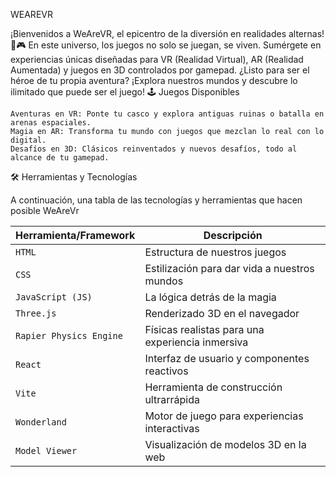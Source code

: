 WEAREVR



¡Bienvenidos a WeAreVR, el epicentro de la diversión en realidades alternas! 🚀🎮 En este universo, los juegos no solo se juegan, se viven. Sumérgete en experiencias únicas diseñadas para VR (Realidad Virtual), AR (Realidad Aumentada) y juegos en 3D controlados por gamepad. ¿Listo para ser el héroe de tu propia aventura? ¡Explora nuestros mundos y descubre lo ilimitado que puede ser el juego!
🕹 Juegos Disponibles

    Aventuras en VR: Ponte tu casco y explora antiguas ruinas o batalla en arenas espaciales.
    Magia en AR: Transforma tu mundo con juegos que mezclan lo real con lo digital.
    Desafíos en 3D: Clásicos reinventados y nuevos desafíos, todo al alcance de tu gamepad.

🛠 Herramientas y Tecnologías

A continuación, una tabla de las tecnologías y herramientas que hacen posible
 WeAreVr

| Herramienta/Framework   | Descripción                                       |
|-------------------------|---------------------------------------------------|
| `HTML`                  | Estructura de nuestros juegos                     |
| `CSS`                   | Estilización para dar vida a nuestros mundos      |
| `JavaScript (JS)`       | La lógica detrás de la magia                      |
| `Three.js`              | Renderizado 3D en el navegador                    |
| `Rapier Physics Engine` | Físicas realistas para una experiencia inmersiva  |
| `React`                 | Interfaz de usuario y componentes reactivos       |
| `Vite`                  | Herramienta de construcción ultrarrápida          |
| `Wonderland`            | Motor de juego para experiencias interactivas     |
| `Model Viewer`          | Visualización de modelos 3D en la web             |
